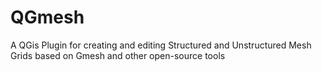 # QGmesh
A QGis Plugin for creating and editing Structured and Unstructured Mesh Grids based on Gmesh and other open-source tools
